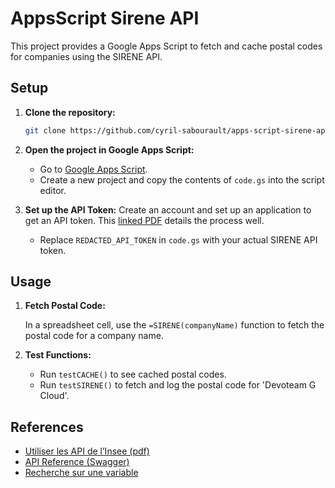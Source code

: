 # AppsScript Sirene API

This project provides a Google Apps Script to fetch and cache postal codes for companies using the SIRENE API.

## Setup

1. **Clone the repository:**

   ```sh
   git clone https://github.com/cyril-sabourault/apps-script-sirene-api.git
   ```

2. **Open the project in Google Apps Script:**
   - Go to [Google Apps Script](https://script.google.com/).
   - Create a new project and copy the contents of `code.gs` into the script editor.

3. **Set up the API Token:**
   Create an account and set up an application to get an API token. This [linked PDF][utiliser-les-api-de-l’insee] details the process well.
   - Replace `REDACTED_API_TOKEN` in `code.gs` with your actual SIRENE API token.

## Usage

1. **Fetch Postal Code:**

    In a spreadsheet cell, use the `=SIRENE(companyName)` function to fetch the postal code for a company name.

2. **Test Functions:**
   - Run `testCACHE()` to see cached postal codes.
   - Run `testSIRENE()` to fetch and log the postal code for 'Devoteam G Cloud'.

## References

- [Utiliser les API de l’Insee (pdf)][utiliser-les-api-de-l’insee]
- [API Reference (Swagger)][api-reference]
- [Recherche sur une variable][recherche-sur-une-variable]

[utiliser-les-api-de-l’insee]: https://www.sirene.fr/static-resources/documentation/Insee_API_publique_modalites_connexion.pdf
[api-reference]: https://portail-api.insee.fr/catalog/api/2ba0e549-5587-3ef1-9082-99cd865de66f/doc?page=6548510e-c3e1-3099-be96-6edf02870699
[recherche-sur-une-variable]: https://www.sirene.fr/static-resources/documentation/multi_histo_non_histo_311.html

